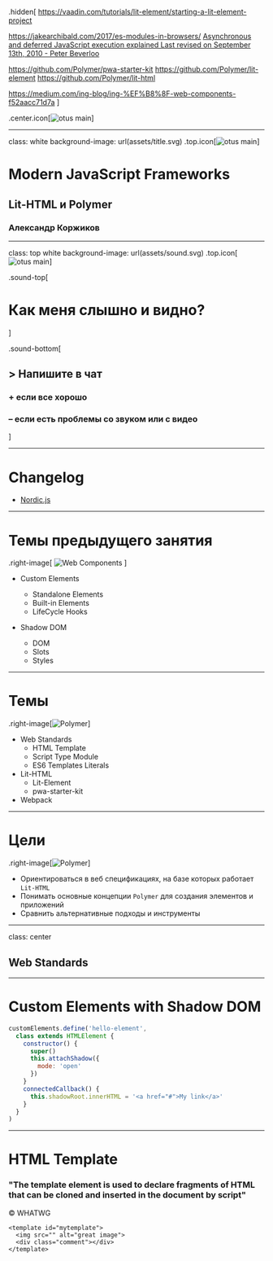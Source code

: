 .hidden[
  https://vaadin.com/tutorials/lit-element/starting-a-lit-element-project
  
  https://jakearchibald.com/2017/es-modules-in-browsers/
  [Asynchronous and deferred JavaScript execution explained
Last revised on September 13th, 2010 -  Peter Beverloo](https://peter.sh/experiments/asynchronous-and-deferred-javascript-execution-explained/)
  
  https://github.com/Polymer/pwa-starter-kit
  https://github.com/Polymer/lit-element
  https://github.com/Polymer/lit-html
  
  https://medium.com/ing-blog/ing-%EF%B8%8F-web-components-f52aacc71d7a
]

.center.icon[![otus main](assets/otus-1.png)]

---

class: white
background-image: url(assets/title.svg)
.top.icon[![otus main](assets/otus-2.png)]

# Modern JavaScript Frameworks
## Lit-HTML и Polymer
### Александр Коржиков

---

class: top white
background-image: url(assets/sound.svg)
.top.icon[![otus main](assets/otus-2.png)]

.sound-top[
  # Как меня слышно и видно?
]

.sound-bottom[
  ## > Напишите в чат
  ### **+** если все хорошо
  ### **–** если есть проблемы cо звуком или с видео
]

---

# Changelog

- [Nordic.js](https://nordicjs.com/2019)

---

# Темы предыдущего занятия

.right-image[
  ![Web Components](assets/icons/trim/webcomponents.png)
]

- Custom Elements
  - Standalone Elements
  - Built-in Elements
  - LifeCycle Hooks
  
- Shadow DOM
  - DOM
  - Slots
  - Styles

---

# Темы

.right-image[![Polymer](assets/web_components.png)]

- Web Standards
  - HTML Template
  - Script Type Module
  - ES6 Templates Literals
- Lit-HTML
  - Lit-Element
  - pwa-starter-kit
- Webpack

---

# Цели

.right-image[![Polymer](assets/web_components.png)]

- Ориентироваться в веб спецификациях, на базе которых работает `Lit-HTML`
- Понимать основные концепции `Polymer` для создания элементов и приложений
- Сравнить альтернативные подходы и инструменты

---

class: center
## Web Standards

---

# Custom Elements with Shadow DOM

```javascript
customElements.define('hello-element',
  class extends HTMLElement {
    constructor() {
      super()
      this.attachShadow({
        mode: 'open'
      })
    }
    connectedCallback() {
      this.shadowRoot.innerHTML = '<a href="#">My link</a>'
    }
  }
)
```

---

# HTML Template

### "The template element is used to declare fragments of HTML that can be cloned and inserted in the document by script"

© WHATWG

```
<template id="mytemplate">
  <img src="" alt="great image">
  <div class="comment"></div>
</template>
```

### <template> element's content is not rendered

---

# importNode

### `document.importNode()` creates a new copy of the specified Node

```
const template = document.querySelector('#mytemplate')

template.content.querySelector('img').src = 'logo.png'
const clone = document.importNode(template.content, true) 
document.body.appendChild(clone)
```

- Template как будто не находится в документе
- `<template>` может находится где угодно в документе
- Template - Yet Another `documentFragment`

---

# Самостоятельная работа

### Добавить элемент с помощью `template` на страницу co `script` внутри

```
<template id="mytemplate">
 <script> /* ... */ </script>
 <!-- ... -->
</template>
// ...
/*
const clone = document.importNode(template.content, true) 
document.body.appendChild(clone)
*/
```

---

# Template & Shadow DOM

```html
<template id="mytemplate">
  <style>
    :host {
      color: red
    }
  </style>
  <img src="" alt="great image">
  <div class="comment">that's me</div>
</template>
```

```
const template = document.querySelector('#mytemplate')

const clone = document.importNode(template.content, true)
const div = document.createElement('div')
const root = div.attachShadow({ mode: 'open' })
root.appendChild(clone)

document.body.appendChild(div)
```

---

# HTML Template

### "Templates allow you to declare fragments of markup which are parsed as HTML, go unused at page load, but can be instantiated later on at runtime"

© Eric Bidelman

---

# Web Components

.right-image[![Web Components](assets/web_components.png)]

- `Custom Elements` для создания собственных HTML тэгов
- `HTML Templates` позволяет определять и использовать шаблоны для HTML 
- `Shadow DOM` инкапсулирует DOM и стили
- `HTML Imports` загружал 😂 HTML документы на страницу

---

# Type Module

```html
<script type="module" src="main.mjs"></script>
<script nomodule src="fallback.js"></script>

<script type="module">
  import {addTextToBody} from './utils.mjs'

  addTextToBody('Modules are pretty cool.')
</script>
```

- `use strict` включено
- `var` не глобальны
- *idempotent* загрузка
- `defer` поведение

[Modules in Browsers](https://cdn.rawgit.com/jakearchibald/6110fb6df717ebca44c2e40814cc12af/raw/7fc79ed89199c2512a4579c9a3ba19f72c219bd8/
)

---

# ES6 Templates literals

- multiline
- expressions
- tagged

```
console.log(`Fifteen is ${a + b}, \nnot ${2 * a + b}.`)

function myTag(strings, personExp, ageExp) { 
  var str0 = strings[0] // "that " 
  var str1 = strings[1] // " is a " 
  return str0 + personExp + str1
}

var output = myTag`that ${person} is a ${age}`
```

---

# Задача

### Написать `tagged template` функцию `factorial()`
- возвращающую текст-выражение первых `N` чисел факториала

```
factorial`multiply this ${4}` 
// => `multiply this 1 * 2 * 3 * 4 and get 24`
```

---

class: center
## Web Standards
## Q&A
## -> Lit-HTML

---

# Lit-HTML

```
import {
  html,
  render
} from 'lit-html'

const helloTemplate = (name) =>
  html`<div>Hello ${name}!</div>`
  
render(helloTemplate('Steve'), document.body)
```

> ES6 Template Literal HTML render library that "lets you write HTML templates with JavaScript template literals, and efficiently render and re-render those templates to DOM"

---

# Lit-HTML API

```
import {html, render} from 'lit-html'
const helloTemplate = (name) =>
  html`<div>Hello ${name}!</div>`
  
render(helloTemplate('Steve'), document.body)
```

- html ES6 template tag used => `TemplateResult`
- `render(TemplateResult, element)`

---

# Features

### Parses string and creates `<template>`

- Nested Nodes
- Async 
- Directives (until, repeat)
- Extend

```
const render = () => 
  html`<p> 
    ${until(
      fetch('content.txt').then((r) => r.text()), 
      html`<span>Loading...</span>`
    )}
</p>`
html`<button class$="primary">Buy Now</button>`
html`<button on-click=${(e)=> this.onClickHandler(e)}>Buy Now</button>`
```

---

# Demo

### [Pure Lit HTML render()](/Users/RD25XO/Developer/experiments/notes/otus/lit-html/pure.html)

.hidden[
---

# Demo

### [Local development() of Tree App](/Users/RD25XO/Developer/experiments/notes/otus/polymer/3/lit-html/project/index.html)
]

---

# [Lit Element](https://lit-element.polymer-project.org/)

- unidirectional data flow 
- Стандартные и дополнительные [lifecycle hooks](https://lit-element.polymer-project.org/guide/lifecycle)
- Поддержка `Shadow DOM`

```ts
import { LitElement, html, property, customElement } from 'lit-element'

@customElement('simple-greeting')
export class SimpleGreeting extends LitElement {
  @property() name = 'World'

  render() {
    return html`<p>Hello, ${this.name}!</p>`
  }
}
```

---

# [Lit Element](/Users/RD25XO/Developer/experiments/notes/otus/lit-html/lit-element.html)

```js
import { LitElement, html } from 'lit-element'

class SimpleGreeting extends LitElement {
  static get properties() {
    return { name: { type: String } }
  }

  constructor() {
    super()
    this.name = 'World'
  }
  
  render() {
    return html`<p>Hello, ${this.name}!</p>`
  }
}

customElements.define('simple-greeting', SimpleGreeting)
```

---

# About Polymer

.right-image[![polymer](assets/icons/trim/polymer.png)]

### Polymer is a JavaScript library that helps you create custom reusable HTML elements, and use them to build performant, maintainable apps
### The Polymer library provides a set of features for creating custom elements. These features are designed to make it easier and faster to make custom elements that work like standard DOM elements

- Прошлое 
  - v1 - 2014-2015 - для Material Design
  - v2 - 2016+ 
  - v3 - 2018+
- Настоящее & Будущее - Lit-HTML, Lit-Element

---

# Ключевые особенности

- Использование стандартов и веб технологий
- Все - элемент
- Витрина готовых компонент 

### https://www.webcomponents.org/ 

## Технологии

- Web Components
- HTML, CSS декларативный подход описания приложения
- JavaScript- бизнес логика, polyfills

---

# Polymer - все элемент

Например, `AJAX`

```bash
npm install @polymer/iron-ajax
```

```
<iron-ajax auto url="https://www.googleapis.com/youtube/v3/search" 
  params='{
    "part":"snippet", 
    "q":"polymer", 
    "key": "YOUTUBE_API_KEY", 
    "type": "video"
  }'
  handle-as="json"
  on-response="handleResponse"
  debounce-duration="300">
</iron-ajax>
```

[Example](https://www.webcomponents.org/element/@polymer/iron-ajax/demo/demo/index.html)

---

# Пример paper-tabs

```bash
npm init -f
npm install @polymer/paper-tabs
polymer serve
```

```html
<!-- head -->
<script type="module">
 import '@polymer/paper-tabs/paper-tabs.js'
 import '@polymer/paper-tabs/paper-tab.js'
</script>
<!-- body -->
<paper-tabs selected="1">
 <paper-tab>ITEM ONE</paper-tab>
 <paper-tab>ITEM TWO</paper-tab>
 <paper-tab>ITEM THREE</paper-tab>
</paper-tabs>
```

---

# Hello Polymer Element

```html
<script type="module">
 import { PolymerElement, html } from '@polymer/polymer'

 class MyElement extends PolymerElement {
  static get properties() { 
    return { 
      mood: String 
    }
  }
  static get template() {
    return html`
      <style>.mood { color: green } </style>
      Web Components are <span class="mood">[[mood]]</span>!
    `
  }
 }

 customElements.define('my-element', MyElement)
</script>

<my-element mood="awesome"></my-element>
```

---

# Инструменты

- `polymer-cli` - для создания, тестирования, разработки и демонстрации элементов и приложений

```bash
polymer init
polymer serve
polymer test
polymer build
```

- https://www.webcomponents.org/ - коллекции компонент, в том числе `routing, layout, pwa`

---

# Test

Можно сохранить в `package.json scripts test` - `polymer test -l chrome --skip-selenium-install`

- Web-Component-Tester
  - Mocha - test framework
  - Chai - assertion
  - Sinon - spies, stubs, and mocks
  - Selenium - для тестирования в разных браузерах 

- WebDriverIO
- Puppeteer

---

# Polyfills

```bash
npm install @webcomponents/webcomponentsjs 
```

- `webcomponents-lite.js` - все вместе + platform (ES6 Promise, ...)
- `webcomponents-loader.js` - для динамической загрузки
- `WebComponentsReady` - событие готовности 

https://www.webcomponents.org/polyfills/ 

---

# pwa-starter-kit

Is a starting point for building PWAs

- All the PWA goodness (manifest, service worker)
- A responsive layout
- Application theming
- Example of using Redux for state management
- Offline UI
- Simple routing solution
- Fast time-to-interactive and first-paint using the PRPL pattern
- Easy deployment to prpl-server or static hosting
- Unit and integration testing starting points
- Documentation about other advanced patterns

---

# Docs

- [Official Guide](https://www.polymer-project.org/)

- [Google tutorials & guides](https://developers.google.com/web/fundamentals/web-components/)

a
---

# На занятии

- Разобрали основные концепции `Polymer` для создания элементов и приложений
- Рассмотрели техники, на базе которых работает `Lit-HTML`
- Сравнить альтернативные подходы и инструменты

---

# Modern JavaScript Frameworks

.mario.mario-5[![mario](assets/mario.png)]

| ![JS](assets/icons/trim/js.png) | ![React](assets/icons/trim/react.png) | ![Node](assets/icons/trim/node.png) |  | ![Vue](assets/icons/trim/vue.png) | ![Angular](assets/icons/trim/angular.png) |
|:---:|:---:|:---:|:---:|:---:|:---:|
| ![Google Chrome](assets/icons/trim/google_chrome.png) | ![redux](assets/icons/trim/redux.png) | ![wasm](assets/web-assembly-logo.png) |  | | ![ts](assets/icons/trim/ts.png) |
| ![Web Components](assets/icons/trim/webcomponents.png) | ![react-router](assets/icons/trim/react-router.png) | ![v8](assets/icons/trim/v8.png) |  | | ![rxjs](assets/icons/trim/rxjs.png) |
| ![polymer](assets/icons/trim/polymer.png) | | ![Express](assets/icons/trim/express.png) |
| ![NPM](assets/icons/trim/npm.png) | | ![GraphQL](assets/icons/trim/graphql.png) |

---

# Самостоятельная работа

Сделать приложение для показа дерева элементов с помощью `Custom Elements, Shadow DOM, Lit-Element, Lit-HTML или Polymer` - `my-tree` и `my-leaf` 

```
var obj = {
  id: 1,
  items: [{
    id: 2,
    items: [{
      id: 3
    }]
  }]
}

<my-tree data="${obj}" id="1">
  <my-tree data="${obj.items[0]}" id="2">
    <my-leaf data="${obj.items[0].items[0]}" id="3"></my-leaf>
  </my-tree>
</my-tree>
```


---

class: white
background-image: url(assets/title.svg)
.top.icon[![otus main](assets/otus-2.png)]

# Спасибо за внимание!

- Как }вам Polymer?

.black[ 
## Пожалуйста, пройдите [опрос](https://otus.ru/polls/5412/)
## в личном кабинете 
]

---

# Вопросы

```
var templatestr2 = `<template id="template2"><script>alert(1)</script></template>` document.body.innerHTML+=templatestr2 var clone = document.importNode(template2.content,true); document.body.appendChild(clone)
```

### на сайте в курсе этого дз нет 